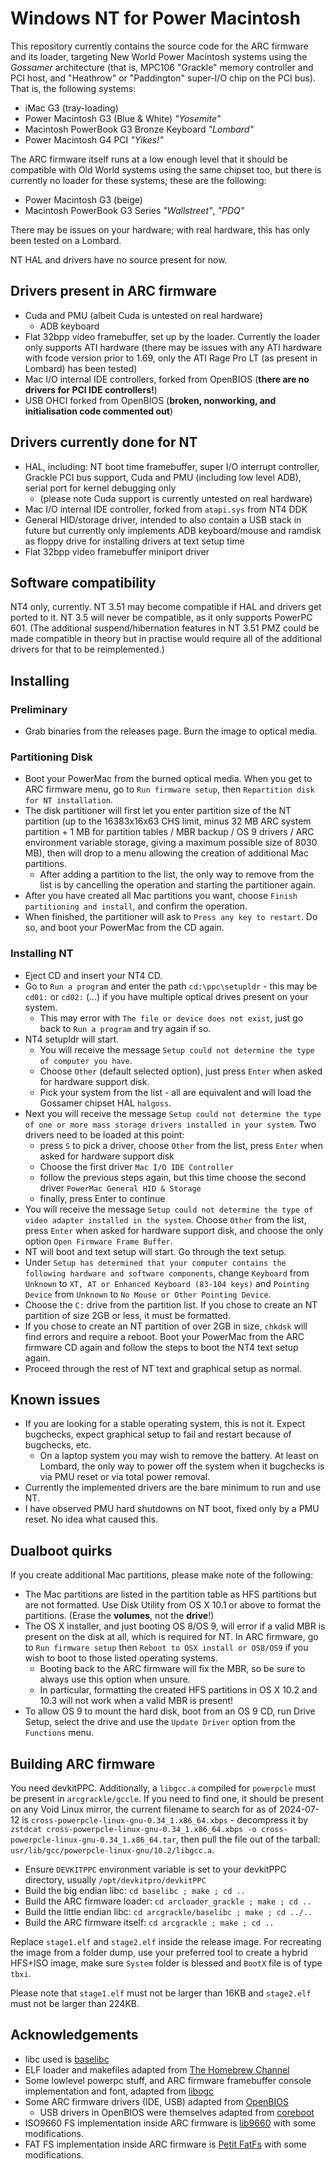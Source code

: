 # Windows NT for Power Macintosh

This repository currently contains the source code for the ARC firmware and its loader, targeting New World Power Macintosh systems using the *Gossamer* architecture (that is, MPC106 "Grackle" memory controller and PCI host, and "Heathrow" or "Paddington" super-I/O chip on the PCI bus). That is, the following systems:

* iMac G3 (tray-loading)
* Power Macintosh G3 (Blue & White) *"Yosemite"*
* Macintosh PowerBook G3 Bronze Keyboard *"Lombard"* 
* Power Macintosh G4 PCI *"Yikes!"*

The ARC firmware itself runs at a low enough level that it should be compatible with Old World systems using the same chipset too, but there is currently no loader for these systems; these are the following:

* Power Macintosh G3 (beige)
* Macintosh PowerBook G3 Series *"Wallstreet"*, *"PDQ"*

There may be issues on your hardware; with real hardware, this has only been tested on a Lombard.

NT HAL and drivers have no source present for now.

## Drivers present in ARC firmware

* Cuda and PMU (albeit Cuda is untested on real hardware)
	* ADB keyboard
* Flat 32bpp video framebuffer, set up by the loader. Currently the loader only supports ATI hardware (there may be issues with any ATI hardware with fcode version prior to 1.69, only the ATI Rage Pro LT (as present in Lombard) has been tested)
* Mac I/O internal IDE controllers, forked from OpenBIOS (**there are no drivers for PCI IDE controllers!**)
* USB OHCI forked from OpenBIOS (**broken, nonworking, and initialisation code commented out**)

## Drivers currently done for NT

* HAL, including: NT boot time framebuffer, super I/O interrupt controller, Grackle PCI bus support, Cuda and PMU (including low level ADB), serial port for kernel debugging only
	* (please note Cuda support is currently untested on real hardware)
* Mac I/O internal IDE controller, forked from `atapi.sys` from NT4 DDK
* General HID/storage driver, intended to also contain a USB stack in future but currently only implements ADB keyboard/mouse and ramdisk as floppy drive for installing drivers at text setup time
* Flat 32bpp video framebuffer miniport driver

## Software compatibility

NT4 only, currently. NT 3.51 may become compatible if HAL and drivers get ported to it. NT 3.5 will never be compatible, as it only supports PowerPC 601.
(The additional suspend/hibernation features in NT 3.51 PMZ could be made compatible in theory but in practise would require all of the additional drivers for that to be reimplemented.)

## Installing

### Preliminary

* Grab binaries from the releases page. Burn the image to optical media.

### Partitioning Disk

* Boot your PowerMac from the burned optical media. When you get to ARC firmware menu, go to `Run firmware setup`, then `Repartition disk for NT installation`.
* The disk partitioner will first let you enter partition size of the NT partition (up to the 16383x16x63 CHS limit, minus 32 MB ARC system partition + 1 MB for partition tables / MBR backup / OS 9 drivers / ARC environment variable storage, giving a maximum possible size of 8030 MB), then will drop to a menu allowing the creation of additional Mac partitions.
	* After adding a partition to the list, the only way to remove from the list is by cancelling the operation and starting the partitioner again.
* After you have created all Mac partitions you want, choose `Finish partitioning and install`, and confirm the operation.
* When finished, the partitioner will ask to `Press any key to restart`. Do so, and boot your PowerMac from the CD again.

### Installing NT

* Eject CD and insert your NT4 CD.
* Go to `Run a program` and enter the path `cd:\ppc\setupldr` - this may be `cd01:` or `cd02:` (...) if you have multiple optical drives present on your system.
	* This may error with `The file or device does not exist`, just go back to `Run a program` and try again if so. 
* NT4 setupldr will start.
	* You will receive the message `Setup could not determine the type of computer you have`.
	* Choose `Other` (default selected option), just press `Enter` when asked for hardware support disk.
	* Pick your system from the list - all are equivalent and will load the Gossamer chipset HAL `halgoss`.
* Next you will receive the message `Setup could not determine the type of one or more mass storage drivers installed in your system`. Two drivers need to be loaded at this point:
	* press `S` to pick a driver, choose `Other` from the list, press `Enter` when asked for hardware support disk
	* Choose the first driver `Mac I/O IDE Controller`
	* follow the previous steps again, but this time choose the second driver `PowerMac General HID & Storage`
	* finally, press Enter to continue
* You will receive the message `Setup could not determine the type of video adapter installed in the system`. Choose `Other` from the list, press `Enter` when asked for hardware support disk, and choose the only option `Open Firmware Frame Buffer`.
* NT will boot and text setup will start. Go through the text setup.
* Under `Setup has determined that your computer contains the following hardware and software components`, change `Keyboard` from `Unknown` to `XT, AT or Enhanced Keyboard (83-104 keys)` and `Pointing Device` from `Unknown` to `No Mouse or Other Pointing Device`.
* Choose the `C:` drive from the partition list. If you chose to create an NT partition of size 2GB or less, it must be formatted.
* If you chose to create an NT partition of over 2GB in size, `chkdsk` will find errors and require a reboot. Boot your PowerMac from the ARC firmware CD again and follow the steps to boot the NT4 text setup again.
* Proceed through the rest of NT text and graphical setup as normal.

## Known issues

* If you are looking for a stable operating system, this is not it. Expect bugchecks, expect graphical setup to fail and restart because of bugchecks, etc.
	* On a laptop system you may wish to remove the battery. At least on Lombard, the only way to power off the system when it bugchecks is via PMU reset or via total power removal.
* Currently the implemented drivers are the bare minimum to run and use NT.
* I have observed PMU hard shutdowns on NT boot, fixed only by a PMU reset. No idea what caused this.

## Dualboot quirks

If you create additional Mac partitions, please make note of the following:
* The Mac partitions are listed in the partition table as HFS partitions but are not formatted. Use Disk Utility from OS X 10.1 or above to format the partitions. (Erase the **volumes**, not the **drive**!)
* The OS X installer, and just booting OS 8/OS 9, will error if a valid MBR is present on the disk at all, which is required for NT. In ARC firmware, go to `Run firmware setup` then `Reboot to OSX install or OS8/OS9` if you wish to boot to those listed operating systems.
	* Booting back to the ARC firmware will fix the MBR, so be sure to always use this option when unsure.
	* In particular, formatting the created HFS partitions in OS X 10.2 and 10.3 will not work when a valid MBR is present!
* To allow OS 9 to mount the hard disk, boot from an OS 9 CD, run Drive Setup, select the drive and use the `Update Driver` option from the `Functions` menu.

## Building ARC firmware

You need devkitPPC. Additionally, a `libgcc.a` compiled for `powerpcle` must be present in `arcgrackle/gccle`. If you need to find one, it should be present on any Void Linux mirror, the current filename to search for as of 2024-07-12 is `cross-powerpcle-linux-gnu-0.34_1.x86_64.xbps` - decompress it by `zstdcat cross-powerpcle-linux-gnu-0.34_1.x86_64.xbps -o cross-powerpcle-linux-gnu-0.34_1.x86_64.tar`, then pull the file out of the tarball: `usr/lib/gcc/powerpcle-linux-gnu/10.2/libgcc.a`.

* Ensure `DEVKITPPC` environment variable is set to your devkitPPC directory, usually `/opt/devkitpro/devkitPPC`
* Build the big endian libc: `cd baselibc ; make ; cd ..`
* Build the ARC firmware loader: `cd arcloader_grackle ; make ; cd ..`
* Build the little endian libc: `cd arcgrackle/baselibc ; make ; cd ../..`
* Build the ARC firmware itself: `cd arcgrackle ; make ; cd ..`

Replace `stage1.elf` and `stage2.elf` inside the release image. For recreating the image from a folder dump, use your preferred tool to create a hybrid HFS+ISO image, make sure `System` folder is blessed and `BootX` file is of type `tbxi`.

Please note that `stage1.elf` must not be larger than 16KB and `stage2.elf` must not be larger than 224KB.

## Acknowledgements

* libc used is [baselibc](https://github.com/PetteriAimonen/Baselibc)
* ELF loader and makefiles adapted from [The Homebrew Channel](https://github.com/fail0verflow/hbc)
* Some lowlevel powerpc stuff, and ARC firmware framebuffer console implementation and font, adapted from [libogc](https://github.com/devkitPro/libogc)
* Some ARC firmware drivers (IDE, USB) adapted from [OpenBIOS](https://github.com/openbios/openbios)
	* USB drivers in OpenBIOS were themselves adapted from [coreboot](https://github.com/coreboot/coreboot)
* ISO9660 FS implementation inside ARC firmware is [lib9660](https://github.com/erincandescent/lib9660) with some modifications.
* FAT FS implementation inside ARC firmware is [Petit FatFs](http://elm-chan.org/fsw/ff/00index_p.html) with some modifications.
